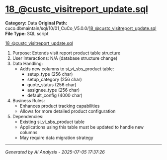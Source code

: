 # 18_@custc_visitreport_update.sql

**Category:** Data
**Original Path:** cuco.dbmaintain/sql/10/01_CuCo_V5.0.0/18_@custc_visitreport_update.sql
**File Type:** SQL script

18_@custc_visitreport_update.sql
1. Purpose: Extends visit report product table structure
2. User Interactions: N/A (database structure change)
3. Data Handling:
   - Adds new columns to si_vi_sbs_product table:
     - setup_type (256 char)
     - setup_category (256 char)
     - quote_status (256 char)
     - assignee_type (256 char)
     - default_config (4000 char)
4. Business Rules:
   - Enhances product tracking capabilities
   - Allows for more detailed product configuration
5. Dependencies:
   - Existing si_vi_sbs_product table
   - Applications using this table must be updated to handle new columns
   - May require data migration strategy

---
*Generated by AI Analysis - 2025-07-05 17:37:26*
